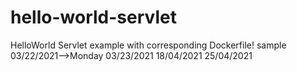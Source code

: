 # hello-world-servlet
HelloWorld Servlet example with corresponding Dockerfile!
sample
03/22/2021-->Monday
03/23/2021
18/04/2021
25/04/2021
